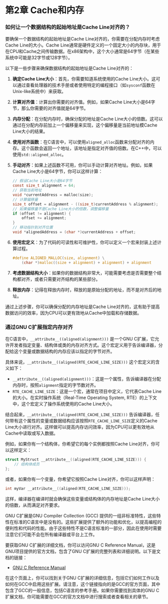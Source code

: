 # 第2章 Cache和内存

### 如何让一个数据结构的起始地址是Cache Line对齐的？

 要确保一个数据结构的起始地址是Cache Line对齐的，你需要在分配内存时考虑Cache Line的大小。Cache Line通常是硬件定义的一个固定大小的内存块，用于在CPU和Cache之间传输数据。在x86架构中，这个大小通常是64字节（在某些系统中可能是32字节或128字节）。

以下是一些步骤来确保数据结构的起始地址是Cache Line对齐的：

1. **确定Cache Line大小**：首先，你需要知道系统使用的Cache Line大小。这可以通过查看处理器的技术手册或者使用特定的编程接口（如`sysconf`函数在Unix-like系统中）来获取。

2. **计算对齐值**：计算出你需要的对齐值。例如，如果Cache Line大小是64字节，那么你需要的对齐值就是64字节。

3. **内存分配**：在分配内存时，确保分配的地址是Cache Line大小的倍数。这可以通过在分配内存前加上一个偏移量来实现，这个偏移量是当前地址模Cache Line大小的结果。

4. **使用对齐函数**：在C语言中，可以使用`aligned_alloc`函数来分配对齐的内存。这个函数会返回一个地址，该地址是指定对齐值的倍数。在C++中，可以使用`std::aligned_alloc`。

5. **手动对齐**：如果上述函数不可用，你可以手动计算对齐地址。例如，如果Cache Line大小是64字节，你可以这样计算：

   ```c
   // 假设Cache Line大小是64字节
   const size_t alignment = 64;
   // 获取当前地址
   void *currentAddress = malloc(size);
   // 计算偏移量
   size_t offset = alignment - ((size_t)currentAddress % alignment);
   // 如果偏移量不是Cache Line大小的倍数，调整偏移量
   if (offset != alignment) {
       offset += alignment;
   }
   // 移动指针到对齐位置
   void *alignedAddress = (char *)currentAddress + offset;
   ```

6. **使用宏定义**：为了代码的可读性和可维护性，你可以定义一个宏来封装上述计算过程。

   ```c
   #define ALIGNED_MALLOC(size, alignment) \
       (char *)malloc((size + alignment) + alignment) + alignment
   ```

7. **考虑数据结构大小**：如果你的数据结构非常大，可能需要考虑是否需要整个结构都对齐，或者只需要对齐结构的某些部分。

8. **释放内存**：记得在释放内存时，释放的是原始分配的地址，而不是对齐后的地址。

通过上述步骤，你可以确保分配的内存地址是Cache Line对齐的，这有助于提高数据访问的效率，因为CPU可以更有效地从Cache中加载和存储数据。


### 通过GNU C扩展指定内存对齐

 在C语言中，`__attribute__((aligned(alignment)))` 是一个GNU C扩展，它允许开发者指定变量、结构体或类的内存对齐方式。这个宏定义用于告诉编译器，分配给这个变量或数据结构的内存应该以指定的字节对齐。

具体来说，`__attribute__((aligned(RTE_CACHE_LINE_SIZE)))` 这个宏定义的含义如下：

- `__attribute__((aligned(alignment)))`：这是一个属性，告诉编译器在分配内存时，按照`alignment`指定的字节数对齐。
- `RTE_CACHE_LINE_SIZE`：这是一个宏，通常在项目中定义，它代表Cache Line的大小。在实时操作系统（Real-Time Operating System, RTE）的上下文中，这个宏定义了操作系统使用的Cache Line大小。

结合起来，`__attribute__((aligned(RTE_CACHE_LINE_SIZE)))` 告诉编译器，任何带有这个属性的变量或数据结构应该按照`RTE_CACHE_LINE_SIZE`定义的Cache Line大小进行对齐。这样做可以提高内存访问效率，因为CPU可以更有效地从Cache中读取或写入数据。

例如，如果你有一个结构体，你希望它的每个实例都按照Cache Line对齐，你可以这样定义：

```c
struct MyStruct __attribute__((aligned(RTE_CACHE_LINE_SIZE))) {
    // 结构体成员
};
```

或者，如果你有一个变量，你希望它按照Cache Line对齐，你可以这样声明：

```c
int myVar __attribute__((aligned(RTE_CACHE_LINE_SIZE)));
```

这样，编译器在编译时就会确保这些变量或结构体的内存地址是Cache Line大小的倍数，从而满足对齐要求。


 GNU C扩展是GNU Compiler Collection (GCC) 提供的一组非标准特性，这些特性在标准的C语言中是没有的。这些扩展提供了额外的功能和优化，以提高编程的便利性和代码的性能。由于这些特性不是C语言标准的一部分，因此在使用时需要注意它们可能不会在所有编译器或平台上工作。

要获取GNU C扩展的详细文档，你可以访问GNU C Reference Manual，这是GNU项目提供的官方文档，包含了GNU C扩展的完整列表和详细说明。以下是文档的链接：

- [GNU C Reference Manual](https://www.gnu.org/software/gcc/gcc.html)

在这个页面上，你可以找到关于GNU C扩展的详细信息，包括它们如何工作以及如何在GCC中启用这些扩展。请注意，这个链接指向的是GCC的官方页面，其中包含了GCC的一般信息，包括C语言的参考手册。如果你需要找到具体的GNU C扩展文档，你可能需要在GCC的官方文档中进行搜索或者查看相关的章节。
